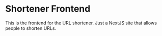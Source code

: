 # Shortener Frontend

This is the frontend for the URL shortener. Just a NextJS site that allows people to shorten URLs.
